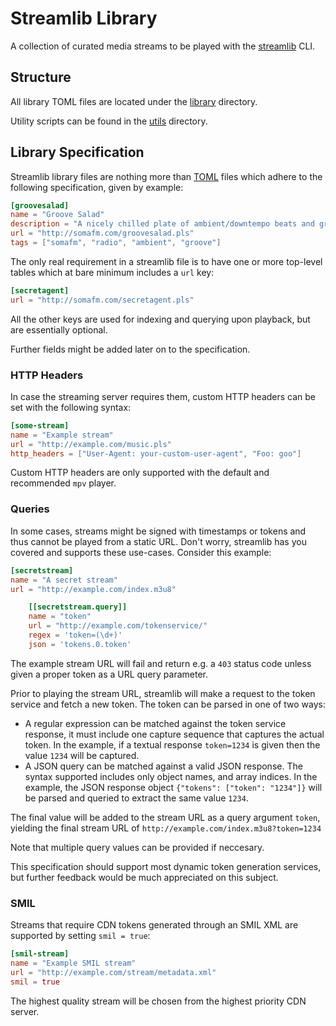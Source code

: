 # Streamlib Library

A collection of curated media streams to be played with the [streamlib](https://github.com/streamlib/streamlib) CLI.

## Structure

All library TOML files are located under the [library](library) directory.

Utility scripts can be found in the [utils](utils) directory.

## Library Specification

Streamlib library files are nothing more than [TOML](https://github.com/toml-lang/toml) files which adhere to the following specification, given by example:

```toml
[groovesalad]
name = "Groove Salad"
description = "A nicely chilled plate of ambient/downtempo beats and grooves"
url = "http://somafm.com/groovesalad.pls"
tags = ["somafm", "radio", "ambient", "groove"]
```

The only real requirement in a streamlib file is to have one or more top-level tables which at bare minimum includes a `url` key:

```toml
[secretagent]
url = "http://somafm.com/secretagent.pls"
```

All the other keys are used for indexing and querying upon playback, but are essentially optional.

Further fields might be added later on to the specification.

### HTTP Headers

In case the streaming server requires them, custom HTTP headers can be set with the following syntax:

```toml
[some-stream]
name = "Example stream"
url = "http://example.com/music.pls"
http_headers = ["User-Agent: your-custom-user-agent", "Foo: goo"]
```

Custom HTTP headers are only supported with the default and recommended `mpv` player.

### Queries

In some cases, streams might be signed with timestamps or tokens and thus cannot be played from a static URL. Don't worry, streamlib has you covered and supports these use-cases. Consider this example:

```toml
[secretstream]
name = "A secret stream"
url = "http://example.com/index.m3u8"

    [[secretstream.query]]
    name = "token"
    url = "http://example.com/tokenservice/"
    regex = 'token=(\d+)'
    json = 'tokens.0.token'
```

The example stream URL will fail and return e.g. a `403` status code unless given a proper token as a URL query parameter.

Prior to playing the stream URL, streamlib will make a request to the token service and fetch a new token. The token can be parsed in one of two ways:

 - A regular expression can be matched against the token service response, it must include one capture sequence that captures the actual token. In the example, if a textual response `token=1234` is given then the value `1234` will be captured.
 - A JSON query can be matched against a valid JSON response. The syntax supported includes only object names, and array indices. In the example, the JSON response object `{"tokens": ["token": "1234"]}` will be parsed and queried to extract the same value `1234`.

The final value will be added to the stream URL as a query argument `token`, yielding the final stream URL of `http://example.com/index.m3u8?token=1234`

Note that multiple query values can be provided if neccesary.

This specification should support most dynamic token generation services, but further feedback would be much appreciated on this subject.

### SMIL

Streams that require CDN tokens generated through an SMIL XML are supported by setting `smil = true`:

```toml
[smil-stream]
name = "Example SMIL stream"
url = "http://example.com/stream/metadata.xml"
smil = true
```

The highest quality stream will be chosen from the highest priority CDN server.
